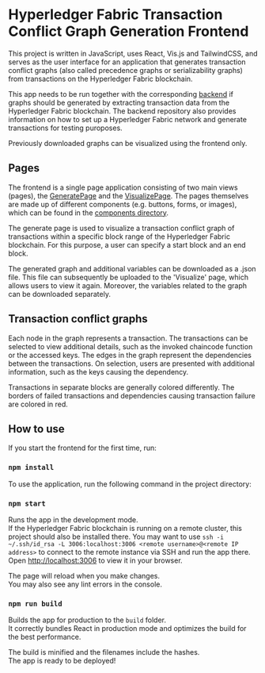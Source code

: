 # Hyperledger Fabric Transaction Conflict Graph Generation Frontend

This project is written in JavaScript, uses React, Vis.js and TailwindCSS, and serves as the user interface for an application that generates transaction conflict graphs (also called precedence graphs or serializability graphs) from transactions on the Hyperledger Fabric blockchain.

This app needs to be run together with the corresponding [backend](https://github.com/ninori9/GraphGenerationBackend) if graphs should be generated by extracting transaction data from the Hyperledger Fabric blockchain. The backend repository also provides information on how to set up a Hyperledger Fabric network and generate transactions for testing puroposes.

Previously downloaded graphs can be visualized using the frontend only.

## Pages

The frontend is a single page application consisting of two main views (pages), the [GeneratePage](https://github.com/ninori9/GraphGenerationFrontend/blob/master/src/pages/GeneratePage.js) and the [VisualizePage](https://github.com/ninori9/GraphGenerationFrontend/blob/master/src/pages/VisualizePage.js). The pages themselves are made up of different components (e.g. buttons, forms, or images), which can be found in the [components directory](https://github.com/ninori9/GraphGenerationFrontend/tree/master/src/components). 

The generate page is used to visualize a transaction conflict graph of transactions within a specific block range of the Hyperledger Fabric blockchain. For this purpose, a user can specify a start block and an end block.

The generated graph and additional variables can be downloaded as a .json file. This file can subsequently be uploaded to the 'Visualize' page, which allows users to view it again. Moreover, the variables related to the graph can be downloaded separately.

## Transaction conflict graphs

Each node in the graph represents a transaction. The transactions can be selected to view additional details, such as the invoked chaincode function or the accessed keys. The edges in the graph represent the dependencies between the transactions. On selection, users are presented with additional information, such as the keys causing the dependency.

Transactions in separate blocks are generally colored differently. The borders of failed transactions and dependencies causing transaction failure are colored in red.

## How to use

If you start the frontend for the first time, run:

### `npm install`

To use the application, run the following command in the project directory:

### `npm start`

Runs the app in the development mode.\
If the Hyperledger Fabric blockchain is running on a remote cluster, this project should also be installed there.
You may want to use `ssh -i ~/.ssh/id_rsa -L 3006:localhost:3006 <remote username>@<remote IP address>` to connect to the remote instance via SSH and run the app there.
Open [http://localhost:3006](http://localhost:3006) to view it in your browser.

The page will reload when you make changes.\
You may also see any lint errors in the console.

### `npm run build`

Builds the app for production to the `build` folder.\
It correctly bundles React in production mode and optimizes the build for the best performance.

The build is minified and the filenames include the hashes.\
The app is ready to be deployed!
